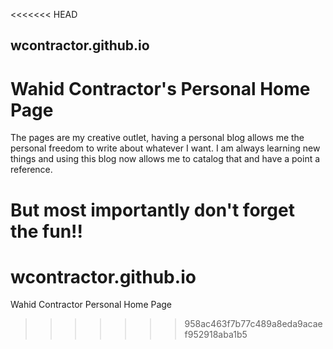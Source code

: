 <<<<<<< HEAD
## wcontractor.github.io
# Wahid Contractor's Personal Home Page
The pages are my creative outlet, having a personal blog allows me the personal freedom to write about whatever I want.  I am always learning new things and using this blog now allows me to catalog that and have a point a reference.

But most importantly don't forget the fun!! 
=======
# wcontractor.github.io
Wahid Contractor Personal Home Page
>>>>>>> 958ac463f7b77c489a8eda9acaef952918aba1b5
